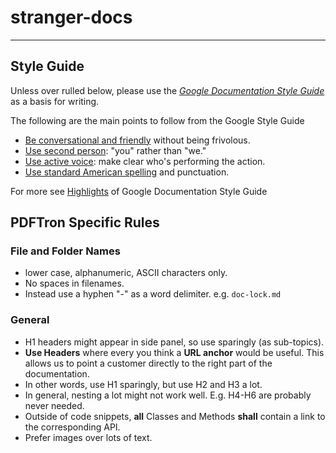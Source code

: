 # stranger-docs
---
## Style Guide

Unless over rulled below, please use the [*Google Documentation Style Guide*](https://developers.google.com/style/) as a basis for writing.

The following are the main points to follow from the Google Style Guide
* [Be conversational and friendly](https://developers.google.com/style/tone) without being frivolous.
* [Use second person](https://developers.google.com/style/person): "you" rather than "we."
* [Use active voice](https://developers.google.com/style/voice): make clear who's performing the action.
* [Use standard American spelling](https://developers.google.com/style/spelling) and punctuation.

For more see [Highlights](https://developers.google.com/style/highlights) of Google Documentation Style Guide

## PDFTron Specific Rules

### File and Folder Names
* lower case, alphanumeric, ASCII characters only.
* No spaces in filenames.
* Instead use a hyphen "-" as a word delimiter. e.g. `doc-lock.md`

### General
* H1 headers might appear in side panel, so use sparingly (as sub-topics).
* **Use Headers** where every you think a **URL anchor** would be useful. This allows us to point a customer directly to the right part of the documentation.
* In other words, use H1 sparingly, but use H2 and H3 a lot.
* In general, nesting a lot might not work well. E.g. H4-H6 are probably never needed.
* Outside of code snippets, **all** Classes and Methods **shall** contain a link to the corresponding API.
* Prefer images over lots of text.
